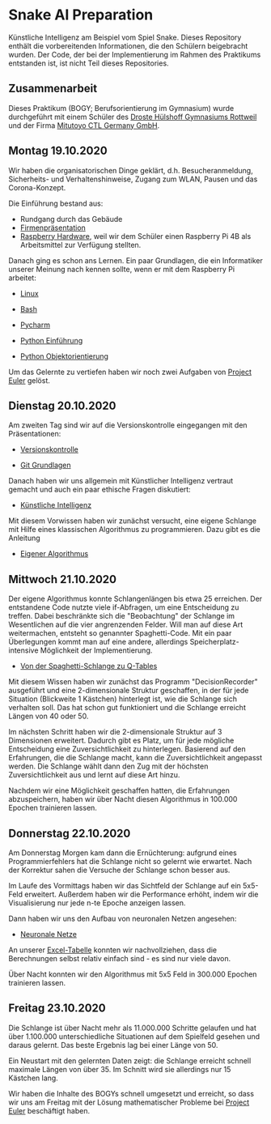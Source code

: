 # Snake AI Preparation
Künstliche Intelligenz am Beispiel vom Spiel Snake. Dieses Repository enthält die vorbereitenden Informationen, die den Schülern beigebracht wurden. Der Code, der bei der Implementierung im Rahmen des Praktikums entstanden ist, ist nicht Teil dieses Repositories.

## Zusammenarbeit

Dieses Praktikum (BOGY; Berufsorientierung im Gymnasium) wurde durchgeführt mit einem Schüler des [Droste Hülshoff Gymnasiums Rottweil](https://www.dhg-in-rw.de) und der Firma [Mitutoyo CTL Germany GmbH](https://www.mitutoyo-ctl.de/).

## Montag 19.10.2020

Wir haben die organisatorischen Dinge geklärt, d.h. Besucheranmeldung, Sicherheits- und Verhaltenshinweise, Zugang zum WLAN, Pausen und das Corona-Konzept.

Die Einführung bestand aus:

* Rundgang durch das Gebäude
* [Firmenpräsentation](praesentationen/Firmenpräsentation.pptx)
* [Raspberry Hardware](praesentationen/Raspberry%20Hardware.pptx), weil wir dem Schüler einen Raspberry Pi 4B als Arbeitsmittel zur Verfügung stellten.

Danach ging es schon ans Lernen. Ein paar Grundlagen, die ein Informatiker unserer Meinung nach kennen sollte, wenn er mit dem Raspberry Pi arbeitet:

* [Linux](praesentationen/Linux.pptx)

* [Bash](praesentationen/Bash.pptx)

* [Pycharm](praesentationen/Pycharm.pptx)

* [Python Einführung](praesentationen/Python%20Einführung.pptx)

* [Python Objektorientierung](praesentationen/Python%20Objektorientierung.pptx)

Um das Gelernte zu vertiefen haben wir noch zwei Aufgaben von [Project Euler](https://projecteuler.net) gelöst.

## Dienstag 20.10.2020

Am zweiten Tag sind wir auf die Versionskontrolle eingegangen mit den Präsentationen:

* [Versionskontrolle](praesentationen/Versionskontrolle.pptx)

* [Git Grundlagen](praesentationen/Git%20Grundlagen.pptx)

Danach haben wir uns allgemein mit Künstlicher Intelligenz vertraut gemacht und auch ein paar ethische Fragen diskutiert:

* [Künstliche Intelligenz](praesentationen/Künstliche%20Intelligenz.pptx)

Mit diesem Vorwissen haben wir zunächst versucht, eine eigene Schlange mit Hilfe eines klassischen Algorithmus zu programmieren. Dazu gibt es die Anleitung

* [Eigener Algorithmus](Eigener%20Algorithmus.md)

## Mittwoch 21.10.2020

Der eigene Algorithmus konnte Schlangenlängen bis etwa 25 erreichen. Der entstandene Code nutzte viele if-Abfragen, um eine Entscheidung zu treffen. Dabei beschränkte sich die "Beobachtung" der Schlange im Wesentlichen auf die vier angrenzenden Felder. Will man auf diese Art weitermachen, entsteht so genannter Spaghetti-Code. Mit ein paar Überlegungen kommt man auf eine andere, allerdings Speicherplatz-intensive Möglichkeit der Implementierung.

* [Von der Spaghetti-Schlange zu Q-Tables](praesentationen/Von%20der%20Spaghetti-Schlange%20zu%20Q-Tables.pptx)

Mit diesem Wissen haben wir zunächst das Programm "DecisionRecorder" ausgeführt und eine 2-dimensionale Struktur geschaffen, in der für jede Situation (Blickweite 1 Kästchen) hinterlegt ist, wie die Schlange sich verhalten soll. Das hat schon gut funktioniert und die Schlange erreicht Längen von 40 oder 50.

Im nächsten Schritt haben wir die 2-dimensionale Struktur auf 3 Dimensionen erweitert. Dadurch gibt es Platz, um für jede mögliche Entscheidung eine Zuversichtlichkeit zu hinterlegen. Basierend auf den Erfahrungen, die die Schlange macht, kann die Zuversichtlichkeit angepasst werden. Die Schlange wählt dann den Zug mit der höchsten Zuversichtlichkeit aus und lernt auf diese Art hinzu.

Nachdem wir eine Möglichkeit geschaffen hatten, die Erfahrungen abzuspeichern, haben wir über Nacht diesen Algorithmus in 100.000 Epochen trainieren lassen.

## Donnerstag 22.10.2020

Am Donnerstag Morgen kam dann die Ernüchterung: aufgrund eines Programmierfehlers hat die Schlange nicht so gelernt wie erwartet. Nach der Korrektur sahen die Versuche der Schlange schon besser aus.

Im Laufe des Vormittags haben wir das Sichtfeld der Schlange auf ein 5x5-Feld erweitert. Außerdem haben wir die Performance erhöht, indem wir die Visualisierung nur jede n-te Epoche anzeigen lassen.

Dann haben wir uns den Aufbau von neuronalen Netzen angesehen:

* [Neuronale Netze](praesentationen/Neuronale%20Netze.pptx)

An unserer [Excel-Tabelle](praesentationen/NeuronalesNetz_tanh.xlsx) konnten wir nachvollziehen, dass die Berechnungen selbst relativ einfach sind - es sind nur viele davon.

Über Nacht konnten wir den Algorithmus mit 5x5 Feld in 300.000 Epochen trainieren lassen. 

## Freitag 23.10.2020

Die Schlange ist über Nacht mehr als 11.000.000 Schritte gelaufen und hat über 1.100.000 unterschiedliche Situationen auf dem Spielfeld gesehen und daraus gelernt. Das beste Ergebnis lag bei einer Länge von 50.

Ein Neustart mit den gelernten Daten zeigt: die Schlange erreicht schnell maximale Längen von über 35. Im Schnitt wird sie allerdings nur 15 Kästchen lang.

Wir haben die Inhalte des BOGYs schnell umgesetzt und erreicht, so dass wir uns am Freitag mit der Lösung mathematischer Probleme bei [Project Euler](https://projecteuler.net/archives) beschäftigt haben.